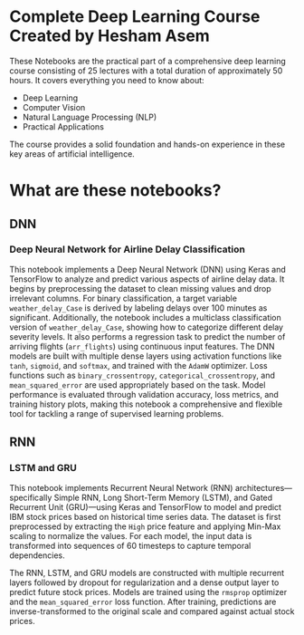 # Complete Deep Learning Course Created by Hesham Asem

These Notebooks are the practical part of a comprehensive deep learning course consisting of 25 lectures with a total duration of approximately 50 hours. It covers everything you need to know about:

- Deep Learning
- Computer Vision
- Natural Language Processing (NLP)
- Practical Applications

The course provides a solid foundation and hands-on experience in these key areas of artificial intelligence.


# What are these notebooks?

## DNN
### Deep Neural Network for Airline Delay Classification

This notebook implements a Deep Neural Network (DNN) using Keras and TensorFlow to analyze and predict various aspects of airline delay data. It begins by preprocessing the dataset to clean missing values and drop irrelevant columns. For binary classification, a target variable `weather_delay_Case` is derived by labeling delays over 100 minutes as significant. Additionally, the notebook includes a multiclass classification version of `weather_delay_Case`, showing how to categorize different delay severity levels. It also performs a regression task to predict the number of arriving flights (`arr_flights`) using continuous input features. The DNN models are built with multiple dense layers using activation functions like `tanh`, `sigmoid`, and `softmax`, and trained with the `AdamW` optimizer. Loss functions such as `binary_crossentropy`, `categorical_crossentropy`, and `mean_squared_error` are used appropriately based on the task. Model performance is evaluated through validation accuracy, loss metrics, and training history plots, making this notebook a comprehensive and flexible tool for tackling a range of supervised learning problems.

## RNN
### LSTM and GRU
This notebook implements Recurrent Neural Network (RNN) architectures—specifically Simple RNN, Long Short-Term Memory (LSTM), and Gated Recurrent Unit (GRU)—using Keras and TensorFlow to model and predict IBM stock prices based on historical time series data. The dataset is first preprocessed by extracting the `High` price feature and applying Min-Max scaling to normalize the values. For each model, the input data is transformed into sequences of 60 timesteps to capture temporal dependencies.

The RNN, LSTM, and GRU models are constructed with multiple recurrent layers followed by dropout for regularization and a dense output layer to predict future stock prices. Models are trained using the `rmsprop` optimizer and the `mean_squared_error` loss function. After training, predictions are inverse-transformed to the original scale and compared against actual stock prices.
